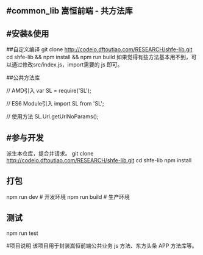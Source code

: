 #common_lib
嵩恒前端 - 共方法库
---
#安装&使用
---
##自定义编译
git clone http://codeio.dftoutiao.com/RESEARCH/shfe-lib.git
cd shfe-lib && npm install && npm run build
如果觉得有些方法基本用不到，可以通过修改src/index.js，import需要的 js 即可。

##公共方法库
<!-- html中直接引入 -->
<script src="SL.js"></script>

// AMD引入
var SL = require('SL');

// ES6 Module引入
import SL from 'SL';

// 使用方法
SL.Url.getUrlNoParams();

#参与开发
---
派生本仓库，提合并请求。
git clone http://codeio.dftoutiao.com/RESEARCH/shfe-lib.git
cd shfe-lib
npm install

## 打包
npm run dev # 开发环境
npm run build # 生产环境

## 测试
npm run test

#项目说明
该项目用于封装嵩恒前端公共业务 js 方法、东方头条 APP 方法库等。

